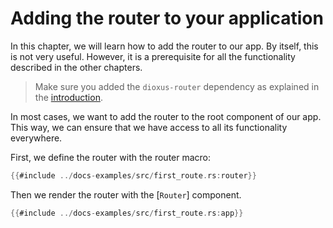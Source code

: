 # Adding the router to your application

In this chapter, we will learn how to add the router to our app. By itself, this
is not very useful. However, it is a prerequisite for all the functionality
described in the other chapters.

> Make sure you added the `dioxus-router` dependency as explained in the
> [introduction](../index.md).

In most cases, we want to add the router to the root component of our app. This
way, we can ensure that we have access to all its functionality everywhere.

First, we define the router with the router macro:

```rust
{{#include ../docs-examples/src/first_route.rs:router}}
```

Then we render the router with the [`Router`] component.

```rust
{{#include ../docs-examples/src/first_route.rs:app}}
```

